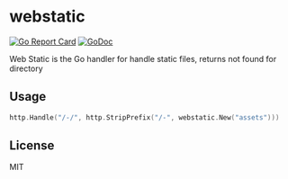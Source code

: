 # webstatic

[![Go Report Card](https://goreportcard.com/badge/github.com/acoshift/webstatic)](https://goreportcard.com/report/github.com/acoshift/webstatic)
[![GoDoc](https://godoc.org/github.com/acoshift/webstatic?status.svg)](https://godoc.org/github.com/acoshift/webstatic)

Web Static is the Go handler for handle static files,
returns not found for directory

## Usage

```go
http.Handle("/-/", http.StripPrefix("/-", webstatic.New("assets")))
```

## License

MIT
